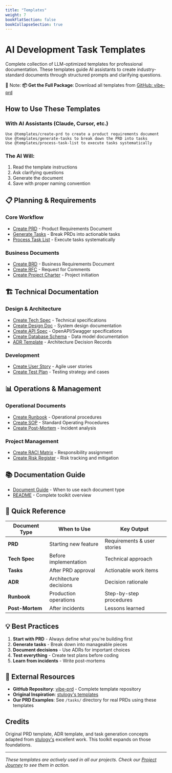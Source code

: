 ```yaml
---
title: "Templates"
weight: 7
bookFlatSection: false
bookCollapseSection: true
---
```


# AI Development Task Templates

Complete collection of LLM-optimized templates for professional documentation. These templates guide AI assistants to create industry-standard documents through structured prompts and clarifying questions.

📝 Note:
**📦 Get the Full Package**: Download all templates from [GitHub: vibe-prd](https://github.com/jeremylongshore/vibe-prd)


## How to Use These Templates

### With AI Assistants (Claude, Cursor, etc.)
```
Use @templates/create-prd to create a product requirements document
Use @templates/generate-tasks to break down the PRD into tasks
Use @templates/process-task-list to execute tasks systematically
```

### The AI Will:
1. Read the template instructions
2. Ask clarifying questions
3. Generate the document
4. Save with proper naming convention

## 📋 Planning & Requirements

### Core Workflow
- [Create PRD](/docs/templates/create-prd/) - Product Requirements Document
- [Generate Tasks](/docs/templates/generate-tasks/) - Break PRDs into actionable tasks
- [Process Task List](/docs/templates/process-task-list/) - Execute tasks systematically

### Business Documents
- [Create BRD](/docs/templates/create-brd/) - Business Requirements Document
- [Create RFC](/docs/templates/create-rfc/) - Request for Comments
- [Create Project Charter](/docs/templates/create-project-charter/) - Project initiation

## 🏗️ Technical Documentation

### Design & Architecture
- [Create Tech Spec](/docs/templates/create-tech-spec/) - Technical specifications
- [Create Design Doc](/docs/templates/create-design-doc/) - System design documentation
- [Create API Spec](/docs/templates/create-api-spec/) - OpenAPI/Swagger specifications
- [Create Database Schema](/docs/templates/create-database-schema/) - Data model documentation
- [ADR Template](/docs/templates/adr-template/) - Architecture Decision Records

### Development
- [Create User Story](/docs/templates/create-user-story/) - Agile user stories
- [Create Test Plan](/docs/templates/create-test-plan/) - Testing strategy and cases

## 📊 Operations & Management

### Operational Documents
- [Create Runbook](/docs/templates/create-runbook/) - Operational procedures
- [Create SOP](/docs/templates/create-sop/) - Standard Operating Procedures
- [Create Post-Mortem](/docs/templates/create-post-mortem/) - Incident analysis

### Project Management
- [Create RACI Matrix](/docs/templates/create-raci-matrix/) - Responsibility assignment
- [Create Risk Register](/docs/templates/create-risk-register/) - Risk tracking and mitigation

## 📚 Documentation Guide

- [Document Guide](/docs/templates/DOCUMENT_GUIDE/) - When to use each document type
- [README](/docs/templates/README/) - Complete toolkit overview

## 🎯 Quick Reference

| Document Type | When to Use | Key Output |
|--------------|-------------|------------|
| **PRD** | Starting new feature | Requirements & user stories |
| **Tech Spec** | Before implementation | Technical approach |
| **Tasks** | After PRD approval | Actionable work items |
| **ADR** | Architecture decisions | Decision rationale |
| **Runbook** | Production operations | Step-by-step procedures |
| **Post-Mortem** | After incidents | Lessons learned |

## 💡 Best Practices

1. **Start with PRD** - Always define what you're building first
2. **Generate tasks** - Break down into manageable pieces
3. **Document decisions** - Use ADRs for important choices
4. **Test everything** - Create test plans before coding
5. **Learn from incidents** - Write post-mortems

## 🔗 External Resources

- **GitHub Repository**: [vibe-prd](https://github.com/jeremylongshore/vibe-prd) - Complete template repository
- **Original Inspiration**: [stulogy's templates](https://github.com/stulogy)
- **Our PRD Examples**: See `/tasks/` directory for real PRDs using these templates

## Credits

Original PRD template, ADR template, and task generation concepts adapted from [stulogy's](https://github.com/stulogy) excellent work. This toolkit expands on those foundations.

---

*These templates are actively used in all our projects. Check our [Project Journey](/docs/blog/) to see them in action.*